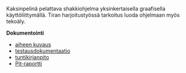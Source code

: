 Kaksinpelinä pelattava shakkiohjelma yksinkertaisella graafisella käyttöliittymällä. Tiran harjoitustyössä tarkoitus luoda ohjelmaan myös tekoäly.

**Dokumentointi**

* [aiheen kuvaus](https://github.com/tiikkala/shakki/blob/master/dokumentointi/aiheenKuvausJaRakenne.md)
* [testausdokumentaatio](https://github.com/tiikkala/shakki/blob/master/dokumentointi/testausdokumentointi.md)
* [tuntikirjanpito](https://github.com/tiikkala/shakki/blob/master/dokumentointi/tuntikirjanpito.md)
* [Pit-raportti](https://github.com/tiikkala/shakki/blob/master/dokumentointi/pit/201601292303/index.html)
